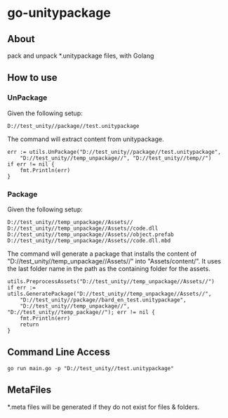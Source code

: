 # go-unitypackage

## About

pack and unpack *.unitypackage files, with Golang



## How to use

### UnPackage
Given the following setup:
```
D://test_unity//package//test.unitypackage
```

The command will extract content from unitypackage.

```Golang
err := utils.UnPackage("D://test_unity//package//test.unitypackage",
    "D://test_unity//temp_unpackage//", "D://test_unity//temp//")
if err != nil {
    fmt.Println(err)
}
```

### Package
Given the following setup:
```
D://test_unity//temp_unpackage//Assets//
D://test_unity//temp_unpackage//Assets//code.dll
D://test_unity//temp_unpackage//Assets//object.prefab
D://test_unity//temp_unpackage//Assets//code.dll.mbd
```

The command will generate a package that installs the content of "D://test_unity//temp_unpackage//Assets//" into "Assets/content/".
It uses the last folder name in the path as the containing folder for the assets.

```Golang
utils.PreprocessAssets("D://test_unity//temp_unpackage//Assets//")
if err := utils.GeneratePackage("D://test_unity//temp_unpackage//Assets//",
    "D://test_unity//package//bard_en_test.unitypackage",
    "D://test_unity//temp_unpackage//", "D://test_unity//temp_package//"); err != nil {
    fmt.Println(err)
    return
}
```

## Command Line Access
```Golang
go run main.go -p "D://test_unity//test.unitypackage"
```



## MetaFiles
*.meta files will be generated if they do not exist for files & folders.